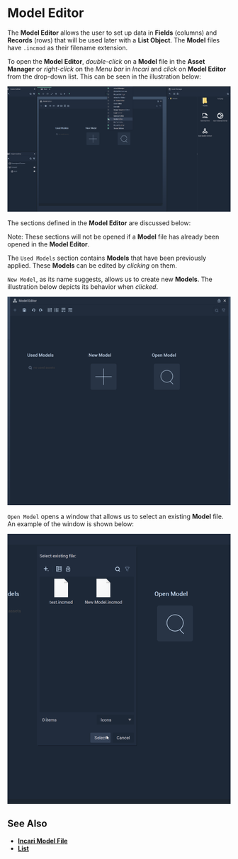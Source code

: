 # Model Editor

The **Model Editor** allows the user to set up data in **Fields** (columns) and **Records** (rows) that will be used later with a **List Object**. The **Model** files have `.incmod` as their filename extension.

To open the **Model Editor**, _double-click_ on a **Model** file in the **Asset Manager** or _right-click_ on the _Menu bar_ in *Incari* and _click_ on **Model Editor** from the drop-down list. This can be seen in the illustration below:

![](../.gitbook/assets/modeleditorexample2.png)

The sections defined in the **Model Editor** are discussed below:

Note: These sections will not be opened if a **Model** file has already been opened in the **Model Editor**.

The `Used Models` section contains **Models** that have been previously applied. These **Models** can be edited by _clicking_ on them.

`New Model`, as its name suggests, allows us to create new **Models**. The illustration below depicts its behavior when _clicked_.

![](../.gitbook/assets/newmodelexample.gif)

`Open Model` opens a window that allows us to select an existing **Model** file. An example of the window is shown below:

![](../.gitbook/assets/openmodelexample.png)


## See Also

* [**Incari Model File**](https://docs.incari.com/incari-studio/getting-started/scene-objects/list-widget#incari-model-file)
* [**List**](../toolbox/events/list/README.md)